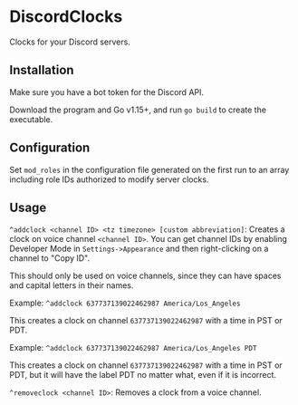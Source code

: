 # DiscordClocks
Clocks for your Discord servers.

## Installation
Make sure you have a bot token for the Discord API.

Download the program and Go v1.15+, and run `go build` to create the executable.

## Configuration
Set `mod_roles` in the configuration file generated on the first run to an array including role IDs authorized
to modify server clocks.

## Usage
`^addclock <channel ID> <tz timezone> [custom abbreviation]`: Creates a clock on voice channel `<channel ID>`. You can get
channel IDs by enabling Developer Mode in `Settings->Appearance` and then right-clicking on a channel to "Copy ID".

This should only be used on voice channels, since they can have spaces and capital letters in their names.

Example: `^addclock 637737139022462987 America/Los_Angeles`

This creates a clock on channel `637737139022462987` with a time in PST or PDT.

Example: `^addclock 637737139022462987 America/Los_Angeles PDT`

This creates a clock on channel `637737139022462987` with a time in PST or PDT, but it will have the label PDT no
matter what, even if it is incorrect.

`^removeclock <channel ID>`: Removes a clock from a voice channel.
